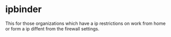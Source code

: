 # ipbinder

This for those organizations which have a ip restrictions on work from home or form a ip diffent from the firewall settings.
